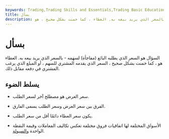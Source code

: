 ```yaml
---
keywords: Trading,Trading Skills and Essentials,Trading Basic Education,Trading Skills
title: بسأل
description: السؤال هو السعر الذي يطلبه البائع (مفاجأة) لسهمه - بالسعر الذي يريد بيعه به. العطاء ، كما خمنت بشكل صحيح ، هو
---
```


# بسأل
السؤال هو السعر الذي يطلبه البائع (مفاجأة) لسهمه - بالسعر الذي يريد بيعه به. العطاء هو ، كما خمنت بشكل صحيح ، السعر الذي يقدمه المشتري للسهم ، أو المبلغ الذي يرغب المشتري في دفعه مقابل ذلك.

## يسلط الضوء

- سعر العرض هو مصطلح آخر لسعر الطلب.

- الفرق بين سعر العرض وسعر الطلب يسمى الفارق.

- يكون سعر العطاء دائمًا أقل من سعر الطلب.

- الأسواق المختلفة لها اتفاقيات فروق مختلفة تعكس تكاليف المعاملات وقيمة النقطة الواحدة [والسيولة](/liquidity).

